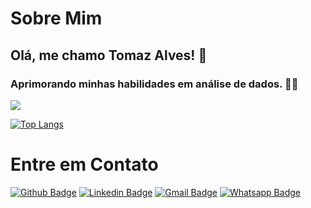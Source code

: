 

# Sobre Mim

## Olá, me chamo Tomaz Alves! 👋

### Aprimorando minhas habilidades em análise de dados. 👨‍💻 



<picture>
  <source
    srcset="https://github-readme-stats.vercel.app/api?username=Tomaz4lves&show_icons=true&theme=dark"
    media="(prefers-color-scheme: dark)"
  />
  <source
    srcset="https://github-readme-stats.vercel.app/api?username=Tomaz4lves&show_icons=true"
    media="(prefers-color-scheme: light), (prefers-color-scheme: no-preference)"
  />
  <img src="https://github-readme-stats.vercel.app/api?username=Tomaz4lves&show_icons=true" />
</picture>
 
 [![Top Langs](https://github-readme-stats.vercel.app/api/top-langs/?username=Tomaz4lves&layout=donut-vertical)](https://github.com/anuraghazra/github-readme-stats)


# Entre em Contato


[![Github Badge](https://img.shields.io/badge/GitHub-100000?style=for-the-badge&logo=github&logoColor=white&link=https://github.com/Tomaz4lves)](https://github.com/Tomaz4lves)
[![Linkedin Badge](https://img.shields.io/badge/LinkedIn-0077B5?style=for-the-badge&logo=linkedin&logoColor=white&link=linkedin.com/in/tomaz4lves/)](https://www.linkedin.com/in/tomaz4lves/)
[![Gmail Badge](https://img.shields.io/badge/Gmail-D14836?style=for-the-badge&logo=gmail&logoColor=white=https://mail.google.com/mail/?view=cm&to=tomazprodutor@gmail.com)](https://mail.google.com/mail/?view=cm&to=tomazprodutor@gmail.com)
[![Whatsapp Badge](	https://img.shields.io/badge/WhatsApp-25D366?style=for-the-badge&logo=whatsapp&logoColor=white&link=https://wa.me/5522981492635)](https://wa.me/5522981492635)


